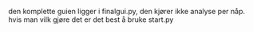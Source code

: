 den komplette guien ligger i finalgui.py, den kjører ikke analyse per nåp. hvis man vilk gjøre det er det best å bruke start.py
